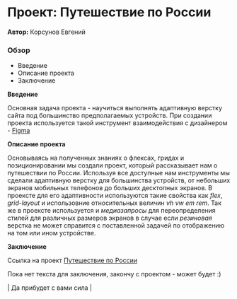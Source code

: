 # Проект: Путешествие по России

**Автор:** Корсунов Евгений

### Обзор
* Введение
* Описание проекта
* Заключение

**Введение**

Основная задача проекта - научиться выполнять адаптивную верстку сайта под большинство предполагаемых устройств.
При создании проекта используется такой инструмент взаимодействия с дизайнером - [Figma](https://www.figma.com/)

**Описание проекта**

Основываясь на полученных знаниях о флексах, гридах и позиционировании мы создали проект, который рассказывает нам о путешествии по России.
Используя все доступные нам инструменты мы сделали адаптивную верстку для большинства устройств, от небольших экранов мобильных телефонов до больших десктопных экранов.
В проексте для его адаптивности используются такие свойства как *flex*, *grid-layout* и использовние относительных величин *vh vw em rem*.
Так же в проексте используется и *медиазапросы* для переопределения стилей для различных размеров экранов в случае если *резиновая* верстка не может справится с поставленной задачей по отображению на том или ином устройстве.

**Заключение**

Ссылка на проект [Путешествие по России](https://github.com/SilentVampR/russian-travel)

Пока нет текста для заключения, закончу с проектом - может будет :)

| Да прибудет с вами сила |

